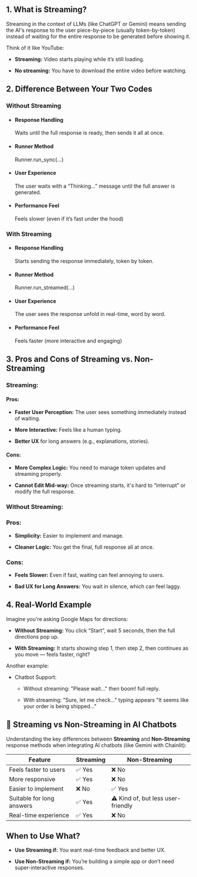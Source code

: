 ## 1. What is Streaming?
Streaming in the context of LLMs (like ChatGPT or Gemini) means sending the AI's response to the user piece-by-piece (usually token-by-token) instead of waiting for the entire response to be generated before showing it.

Think of it like YouTube:

* **Streaming:** Video starts playing while it’s still loading.

* **No streaming:** You have to download the entire video before watching.



## 2. Difference Between Your Two Codes

### Without Streaming

* #### Response Handling
   Waits until the full response is ready, then sends it all at once.

* #### Runner Method
   Runner.run_sync(...)

* #### User Experience
   The user waits with a “Thinking…” message until the full answer is generated.

* #### Performance Feel
   Feels slower (even if it’s fast under the hood)  


### With Streaming 

* #### Response Handling
   Starts sending the response immediately, token by token.


* #### Runner Method
   Runner.run_streamed(...)

* #### User Experience
   The user sees the response unfold in real-time, word by word.

* #### Performance Feel
   Feels faster (more interactive and engaging)



## 3. Pros and Cons of Streaming vs. Non-Streaming

### Streaming:

#### Pros:

* **Faster User Perception:** The user sees something immediately instead of waiting.

* **More Interactive:** Feels like a human typing.

* **Better UX** for long answers (e.g., explanations, stories).

#### Cons:

* **More Complex Logic:** You need to manage token updates and streaming properly.

* **Cannot Edit Mid-way:** Once streaming starts, it's hard to “interrupt” or modify the full response. 


### Without Streaming:

### Pros:

* **Simplicity:** Easier to implement and manage.

* **Cleaner Logic:** You get the final, full response all at once.

### Cons:

* **Feels Slower:** Even if fast, waiting can feel annoying to users.

* **Bad UX for Long Answers:** You wait in silence, which can feel laggy.


## 4. Real-World Example

Imagine you're asking Google Maps for directions:

* **Without Streaming:** You click “Start”, wait 5 seconds, then the full directions pop up.

* **With Streaming:** It starts showing step 1, then step 2, then continues as you move — feels faster, right?

Another example:

* Chatbot Support:

  * Without streaming: "Please wait..." then boom! full reply.

  * With streaming: "Sure, let me check..." typing appears "It seems like your order is being shipped..."




## 🔄 Streaming vs Non-Streaming in AI Chatbots

Understanding the key differences between **Streaming** and **Non-Streaming** response methods when integrating AI chatbots (like Gemini with Chainlit):

| Feature                        | Streaming | Non-Streaming                            |
|-------------------------------|-----------|------------------------------------------|
| Feels faster to users         | ✅ Yes    | ❌ No                                     |
| More responsive               | ✅ Yes    | ❌ No                                     |
| Easier to implement           | ❌ No     | ✅ Yes                                    |
| Suitable for long answers     | ✅ Yes    | ⚠️ Kind of, but less user-friendly        |
| Real-time experience          | ✅ Yes    | ❌ No                                     |





## When to Use What?
 
 * **Use Streaming if:** You want real-time feedback and better UX.

 * **Use Non-Streaming if:** You’re building a simple app or don’t need super-interactive responses.







